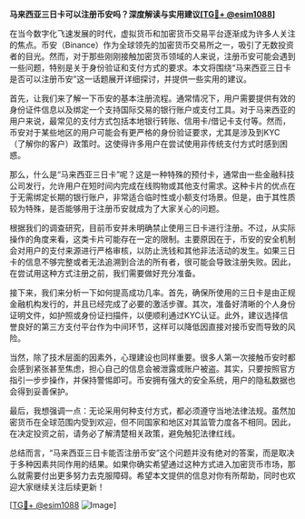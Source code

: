 **马来西亚三日卡可以注册币安吗？深度解读与实用建议[[TG💪+ @esim1088](https://t.me/s/esim1088)]**

在当今数字化飞速发展的时代，虚拟货币和加密货币交易平台逐渐成为许多人关注的焦点。币安（Binance）作为全球领先的加密货币交易所之一，吸引了无数投资者的目光。然而，对于那些刚刚接触加密货币领域的人来说，注册币安可能会遇到一些问题，特别是关于身份验证和支付方式的要求。本文将围绕“马来西亚三日卡是否可以注册币安”这一话题展开详细探讨，并提供一些实用的建议。

首先，让我们来了解一下币安的基本注册流程。通常情况下，用户需要提供有效的身份证件信息以及绑定一个支持国际交易的银行账户或支付工具。对于马来西亚的用户来说，最常见的支付方式包括本地银行转账、信用卡/借记卡支付等。然而，币安对于某些地区的用户可能会有更严格的身份验证要求，尤其是涉及到KYC（了解你的客户）政策时。这使得许多用户在尝试使用非传统支付方式时感到困惑。

那么，什么是“马来西亚三日卡”呢？这是一种特殊的预付卡，通常由一些金融科技公司发行，允许用户在短时间内完成在线购物或其他支付需求。这种卡片的优点在于无需绑定长期的银行账户，非常适合临时性或小额支付场景。但是，由于其性质较为特殊，是否能够用于注册币安就成为了大家关心的问题。

根据我们的调查研究，目前币安并未明确禁止使用三日卡进行注册。不过，从实际操作的角度来看，这类卡片可能存在一定的限制。主要原因在于，币安的安全机制会对用户的支付来源进行严格审核，以防止洗钱和其他非法活动的发生。如果三日卡的信息不够完整或者无法追溯到合法的所有者，很可能会导致注册失败。因此，在尝试用这种方式注册之前，我们需要做好充分准备。

接下来，我们来分析一下如何提高成功几率。首先，确保所使用的三日卡是由正规金融机构发行的，并且已经完成了必要的激活步骤。其次，准备好清晰的个人身份证明文件，如护照或身份证扫描件，以便顺利通过KYC认证。此外，建议选择信誉良好的第三方支付平台作为中间环节，这样可以降低因直接对接币安而导致的风险。

当然，除了技术层面的因素外，心理建设也同样重要。很多人第一次接触币安时都会感到紧张甚至焦虑，担心自己的信息会被泄露或账户被盗。其实，只要按照官方指引一步步操作，并保持警惕即可。币安拥有强大的安全系统，用户的隐私数据也会得到妥善保护。

最后，我想强调一点：无论采用何种支付方式，都必须遵守当地法律法规。虽然加密货币在全球范围内受到欢迎，但不同国家和地区对其监管力度各不相同。因此，在决定投资之前，请务必了解清楚相关政策，避免触犯法律红线。

总结而言，“马来西亚三日卡能否注册币安”这个问题并没有绝对的答案，而是取决于多种因素共同作用的结果。如果你确实希望通过这种方式进入加密货币市场，那么就需要付出更多努力去克服障碍。希望本文提供的信息对你有所帮助，同时也欢迎大家继续关注后续更新！

[[TG💪+ @esim1088](https://t.me/s/esim1088) ![Image](https://i.postimg.cc/4NQfJmqS/Snipaste-2025-05-13-00-14-12.png)]